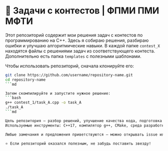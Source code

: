 # 📘 Задачи с контестов | ФПМИ ПМИ МФТИ  

Этот репозиторий содержит мои решения задач с контестов по программированию на C++.
Здесь я собираю решения, разбираю ошибки и улучшаю алгоритмические навыки.
В каждой папке `contest_X` находятся файлы с решениями задач из соответствующего контеста.
Дополнительно есть папка `templates` с полезными шаблонами.  

Чтобы использовать репозиторий, сначала клонируйте его:  
```bash
git clone https://github.com/username/repository-name.git  
cd repository-name
```md

Затем скомпилируйте и запустите нужное решение:
```bash
g++ contest_1/task_A.cpp -o task_A  
./task_A
```md  

Цель репозитория — разбор решений, улучшение качества кода, подготовка к олимпиадам и собеседованиям.
Используемые инструменты: C++17, компилятор g++, CMake, среда разработки CLion.

Любые замечания и предложения приветствуются — можно открывать issue или делать pull request.

⭐️ Если репозиторий оказался полезным, не забудь поставить звезду!


